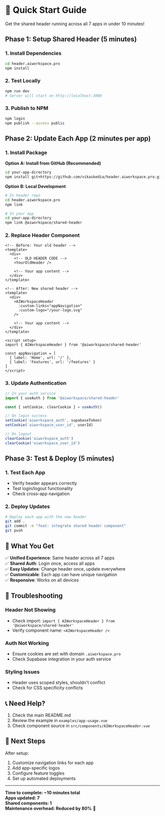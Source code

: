 # 🚀 Quick Start Guide

Get the shared header running across all 7 apps in under 10 minutes!

## Phase 1: Setup Shared Header (5 minutes)

### 1. Install Dependencies
```bash
cd header.aiworkspace.pro
npm install
```

### 2. Test Locally
```bash
npm run dev
# Server will start on http://localhost:3000
```

### 3. Publish to NPM
```bash
npm login
npm publish --access public
```

## Phase 2: Update Each App (2 minutes per app)

### 1. Install Package

**Option A: Install from GitHub (Recommended)**
```bash
cd your-app-directory
npm install git+https://github.com/vikaskedia/header.aiworkspace.pro.git
```

**Option B: Local Development**
```bash
# In header repo
cd header.aiworkspace.pro
npm link

# In your app
cd your-app-directory
npm link @aiworkspace/shared-header
```

### 2. Replace Header Component
```vue
<!-- Before: Your old header -->
<template>
  <div>
    <!-- OLD HEADER CODE -->
    <YourOldHeader />
    
    <!-- Your app content -->
  </div>
</template>

<!-- After: New shared header -->
<template>
  <div>
    <AIWorkspaceHeader 
      :custom-links="appNavigation"
      :custom-logo="/your-logo.svg"
    />
    
    <!-- Your app content -->
  </div>
</template>

<script setup>
import { AIWorkspaceHeader } from '@aiworkspace/shared-header'

const appNavigation = [
  { label: 'Home', url: '/' },
  { label: 'Features', url: '/features' }
]
</script>
```

### 3. Update Authentication
```typescript
// In your auth service
import { useAuth } from '@aiworkspace/shared-header'

const { setCookie, clearCookie } = useAuth()

// On login success
setCookie('aiworkspace_auth', supabaseToken)
setCookie('aiworkspace_user_id', userId)

// On logout
clearCookie('aiworkspace_auth')
clearCookie('aiworkspace_user_id')
```

## Phase 3: Test & Deploy (5 minutes)

### 1. Test Each App
- Verify header appears correctly
- Test login/logout functionality
- Check cross-app navigation

### 2. Deploy Updates
```bash
# Deploy each app with the new header
git add .
git commit -m "feat: integrate shared header component"
git push
```

## 🎯 What You Get

✅ **Unified Experience**: Same header across all 7 apps  
✅ **Shared Auth**: Login once, access all apps  
✅ **Easy Updates**: Change header once, update everywhere  
✅ **Customizable**: Each app can have unique navigation  
✅ **Responsive**: Works on all devices  

## 🔧 Troubleshooting

### Header Not Showing
- Check import: `import { AIWorkspaceHeader } from '@aiworkspace/shared-header'`
- Verify component name: `<AIWorkspaceHeader />`

### Auth Not Working
- Ensure cookies are set with domain `.aiworkspace.pro`
- Check Supabase integration in your auth service

### Styling Issues
- Header uses scoped styles, shouldn't conflict
- Check for CSS specificity conflicts

## 📞 Need Help?

1. Check the main README.md
2. Review the example in `examples/app-usage.vue`
3. Check component source in `src/components/AIWorkspaceHeader.vue`

## 🚀 Next Steps

After setup:
1. Customize navigation links for each app
2. Add app-specific logos
3. Configure feature toggles
4. Set up automated deployments

---

**Time to complete: ~10 minutes total**  
**Apps updated: 7**  
**Shared components: 1**  
**Maintenance overhead: Reduced by 80%** 🎉
